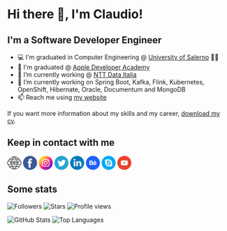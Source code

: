 # Hi there 👋, I'm Claudio!
## I'm a Software Developer Engineer
- 💻 I'm graduated in Computer Engineering @ [University of Salerno](https://www.unisa.it/) 👨‍🎓
- 🍎 I'm graduated @ [Apple Developer Academy](https://www.developeracademy.unina.it/it/)
- 🔭 I’m currently working @ [NTT Data Italia](https://it.nttdata.com/)
- 🌱 I’m currently working on Spring Boot, Kafka, Flink, Kubernetes, OpenShift, Hibernate, Oracle, Documentum and MongoDB 
- 📫 Reach me using [my website](https://www.claudiodimauro.it)  

If you want more information about my skills and my career, [download my cv](https://www.claudiodimauro.it/downloads/curriculum_vitae/_ITA_CV_DiMauro_Claudio_Salvatore.pdf).

## Keep in contact with me
[<img alt="Claudio S. Di Mauro | Website" src="./img/www.png"  width="32" height="32"/>][website]
[<img alt="Claudio S. Di Mauro | Facebook" src="./img/facebook.png"  width="32" height="32"/>][facebook]
[<img alt="Claudio S. Di Mauro | Instagram" src="./img/instagram.png"  width="32" height="32"/>][instagram]
[<img alt="Claudio S. Di Mauro | Twitter" src="./img/twitter.png"  width="32" height="32"/>][twitter]
[<img alt="Claudio S. Di Mauro | LinkedIn" src="./img/linkedin.png"  width="32" height="32"/>][linkedin]
[<img alt="Claudio S. Di Mauro | BeHance" src="./img/behance.png"  width="32" height="32"/>][behance]
[<img alt="Claudio S. Di Mauro | Skype" src="./img/skype.png"  width="32" height="32"/>][skype]
[<img alt="Claudio S. Di Mauro | YouTube" src="./img/youtube.png"  width="32" height="32"/>][youtube]  

[website]: https://www.claudiodimauro.it
[facebook]: https://www.facebook.com/claudio.dimauro02/
[instagram]: https://www.instagram.com/_havana9/
[twitter]: https://twitter.com/claudiosdimauro
[linkedin]: https://www.linkedin.com/in/claudiodimauro/
[behance]: https://www.behance.net/_havana9/
[skype]: skype:claudio.dimauro1?call
[youtube]: https://www.youtube.com/channel/UCu5IbjF-vlxIg5vA2kl0p4g

## Some stats
![Followers](https://img.shields.io/github/followers/hvna9)
![Stars](https://img.shields.io/github/stars/hvna9)
![Profile views](https://gpvc.arturio.dev/hvna9)

![GitHub Stats](https://github-readme-stats.vercel.app/api?username=havana-9&show_icons=true&&line_height=40)
![Top Languages](https://github-readme-stats.vercel.app/api/top-langs/?username=havana-9&show_icons=true)
